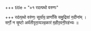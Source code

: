 +++
title = "०१ रदत्पथो वरुणः"

+++
रद॑त्प॒थो वरु॑णः॒ सूर्या॑य॒ प्रार्णां॑सि समु॒द्रिया॑ न॒दीना॑म् ।  
सर्गो॒ न सृ॒ष्टो अर्व॑तीरृता॒यञ्च॒कार॑ म॒हीर॒वनी॒रह॑भ्यः ॥